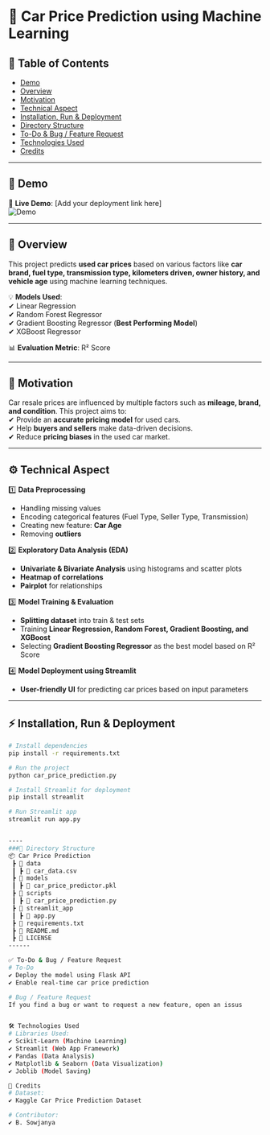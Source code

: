 # 🚗 Car Price Prediction using Machine Learning  

## 📌 Table of Contents  
- [Demo](#demo)  
- [Overview](#overview)  
- [Motivation](#motivation)  
- [Technical Aspect](#technical-aspect)  
- [Installation, Run & Deployment](#installation-run--deployment)  
- [Directory Structure](#directory-structure)  
- [To-Do & Bug / Feature Request](#to-do--bug--feature-request)  
- [Technologies Used](#technologies-used)  
- [Credits](#credits)  

---

## 🎥 Demo  
🔗 **Live Demo**: [Add your deployment link here]  
![Demo](https://your-demo-link.com/demo.gif)  

---

## 📖 Overview  
This project predicts **used car prices** based on various factors like **car brand, fuel type, transmission type, kilometers driven, owner history, and vehicle age** using machine learning techniques.  

💡 **Models Used**:  
✔ Linear Regression  
✔ Random Forest Regressor  
✔ Gradient Boosting Regressor (**Best Performing Model**)  
✔ XGBoost Regressor  

📊 **Evaluation Metric**: R² Score

---

## 🎯 Motivation  
Car resale prices are influenced by multiple factors such as **mileage, brand, and condition**. This project aims to:  
✔ Provide an **accurate pricing model** for used cars.  
✔ Help **buyers and sellers** make data-driven decisions.  
✔ Reduce **pricing biases** in the used car market.  

---

## ⚙️ Technical Aspect  
1️⃣ **Data Preprocessing**  
- Handling missing values  
- Encoding categorical features (Fuel Type, Seller Type, Transmission)  
- Creating new feature: **Car Age**  
- Removing **outliers**  

2️⃣ **Exploratory Data Analysis (EDA)**  
- **Univariate & Bivariate Analysis** using histograms and scatter plots  
- **Heatmap of correlations**  
- **Pairplot** for relationships  

3️⃣ **Model Training & Evaluation**  
- **Splitting dataset** into train & test sets  
- Training **Linear Regression, Random Forest, Gradient Boosting, and XGBoost**  
- Selecting **Gradient Boosting Regressor** as the best model based on R² Score  

4️⃣ **Model Deployment using Streamlit**  
- **User-friendly UI** for predicting car prices based on input parameters  

---

## ⚡ Installation, Run & Deployment  
```bash
# Install dependencies
pip install -r requirements.txt  

# Run the project
python car_price_prediction.py  

# Install Streamlit for deployment
pip install streamlit  

# Run Streamlit app
streamlit run app.py  


----
###📂 Directory Structure
📦 Car Price Prediction  
 ┣ 📂 data  
 ┃ ┣ 📄 car_data.csv  
 ┣ 📂 models  
 ┃ ┣ 📄 car_price_predictor.pkl  
 ┣ 📂 scripts  
 ┃ ┣ 📄 car_price_prediction.py  
 ┣ 📂 streamlit_app  
 ┃ ┣ 📄 app.py  
 ┣ 📄 requirements.txt  
 ┣ 📄 README.md  
 ┣ 📄 LICENSE
------

✅ To-Do & Bug / Feature Request
# To-Do  
✔ Deploy the model using Flask API  
✔ Enable real-time car price prediction  

# Bug / Feature Request  
If you find a bug or want to request a new feature, open an issus


🛠 Technologies Used
# Libraries Used:  
✔ Scikit-Learn (Machine Learning)  
✔ Streamlit (Web App Framework)  
✔ Pandas (Data Analysis)  
✔ Matplotlib & Seaborn (Data Visualization)  
✔ Joblib (Model Saving)  

🙌 Credits
# Dataset:  
✔ Kaggle Car Price Prediction Dataset  

# Contributor:  
✔ B. Sowjanya  

 



